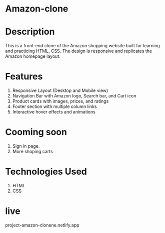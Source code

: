 
# Amazon-clone

# Description 
This is a front-end clone of the Amazon shopping website built for learning and practicing HTML, CSS. The design is responsive and replicates the Amazon homepage layout.

# Features
1. Responsive Layout (Desktop and Mobile view)
2. Navigation Bar with Amazon logo, Search bar, and Cart icon
3. Product cards with images, prices, and ratings
4. Footer section with multiple column links
5. Interactive hover effects and animations

# Cooming soon
1. Sign in page.
2. More shoping carts

# Technologies Used
1. HTML
2. CSS


# live

project-amazon-clonene.netlify.app



